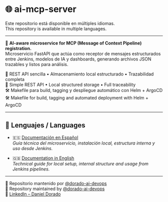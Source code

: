 # 🌐 ai-mcp-server

Este repositorio está disponible en múltiples idiomas.  
This repository is available in multiple languages.

---

🧠 **AI-aware microservice for MCP (Message of Context Pipeline) registration.**  
Microservicio FastAPI que actúa como receptor de mensajes estructurados entre Jenkins, modelos de IA y dashboards, generando archivos JSON trazables y listos para análisis.

🚀 REST API sencilla • Almacenamiento local estructurado • Trazabilidad completa  
🚀 Simple REST API • Local structured storage • Full traceability  
🛠️ Makefile para build, tagging y despliegue automático con Helm + ArgoCD  
🛠️ Makefile for build, tagging and automated deployment with Helm + ArgoCD

---

## 📘 Lenguajes / Languages

- 🇪🇸 [Documentación en Español](./README_ES.md)  
  _Guía técnica del microservicio, instalación local, estructura interna y uso desde Jenkins._

- 🇬🇧 [Documentation in English](./README_ENG.md)  
  _Technical guide for local setup, internal structure and usage from Jenkins pipelines._

---

📁 Repositorio mantenido por [@dorado-ai-devops](https://github.com/dorado-ai-devops)  
📁 Repository maintained by [@dorado-ai-devops](https://github.com/dorado-ai-devops)  
🔗 [LinkedIn – Daniel Dorado](https://www.linkedin.com/in/doradodaniel/)
